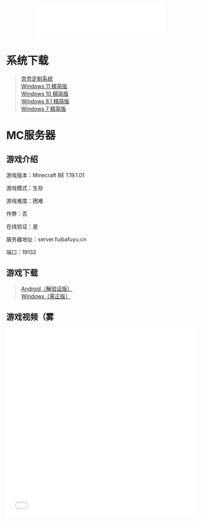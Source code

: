 <h3 id="jinrishici-sentence"></h3>
<script src="https://sdk.jinrishici.com/v2/browser/jinrishici.js" charset="utf-8"></script>

<div align="center">
	<iframe frameborder="no" border="0" marginwidth="0" marginheight="0" width=340 height=86 src="//music.163.com/outchain/player?type=2&id=26096272&auto=0&height=66"></iframe>
</div>

# 系统下载

>[奈奈定制系统](/kagurananaos "By bilibili@sukikirakira")<br>
>[Windows 11 精简版](/11)<br>
>[Windows 10 精简版](/10)<br>
>[Windows 8.1 精简版](/8.1)<br>
>[Windows 7 精简版](/7)

# MC服务器

## 游戏介绍

游戏版本：Minecraft BE 1.19.1.01

游戏模式：生存

游戏难度：困难

作弊：否

在线验证：是

服务器地址：server.fuibafuyu.cn

端口：19132

## 游戏下载

>[Android（解验证版）](/Minecraft_for_Android "要致富，先撸树。")<br>
>[Windows（需正版）](/Minecraft_for_Windows_10 "此生无悔入MC，来世愿做方块人。")

## 游戏视频（雾

<div align="center">
	<iframe src="//player.bilibili.com/player.html?aid=80433022&bvid=BV1GJ411x7h7&cid=137649199&page=1&high_quality=1" allowfullscreen="allowfullscreen" width="100%" height="500" scrolling="no" frameborder="0" sandbox="allow-top-navigation allow-same-origin allow-forms allow-scripts"></iframe>
</div>

